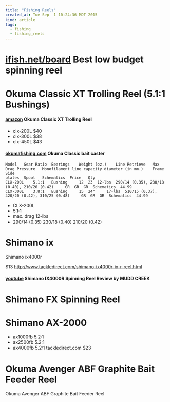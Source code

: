 ```yaml
---
title: "Fishing Reels"
created_at: Tue Sep  1 10:24:36 MDT 2015
kind: article
tags:
  - fishing
  - fishing_reels
---
```


# [ifish.net/board](http://www.ifish.net/board/showthread.php?t=258793) Best low budget spinning reel 



# Okuma Classic XT Trolling Reel (5.1:1 Bushings)

#### [amazon](http://www.amazon.com/Okuma-Classic-Trolling-Reel-5-1/dp/B0045ES9W8/) Okuma Classic XT Trolling Reel

* clx-200L $40
* clx-300L $38
* clx-450L $43

#### [okumafishing.com](http://www.okumafishing.com/product/view/reels/star-drag-reels/classic) Okuma Classic bait caster

~~~~~~~~~~~~~~~
Model 	Gear Ratio 	Bearings 	Weight (oz.) 	Line Retrieve 	Max Drag Pressure 	Monofilament line capacity diameter (in mm.) 	Frame 	Side
plates 	Spool 	Schematics	Price	Qty
CLX-200L 	5.1:1 	Bushing 	12 	23 	12-lbs 	290/14 (0.35), 230/18 (0.40), 210/20 (0.42) 	GR 	GR 	GR 	Schematics 	44.99 	
CLX-300L 	3.8:1 	Bushing 	15 	24" 	17-lbs 	510/15 (0.37), 420/20 (0.42), 310/25 (0.48) 	GR 	GR 	GR 	Schematics 	44.99 	
~~~~~~~~~~~~~~~


* CLX-200L
* 5.1:1
* max. drag 12-lbs
* 290/14 (0.35) 230/18 (0.40) 210/20 (0.42)

# Shimano ix

Shimano ix4000r

$13 http://www.tackledirect.com/shimano-ix4000r-ix-r-reel.html


#### [youtube](https://www.youtube.com/watch?v=LJKAuEaPGQM) Shimano IX4000R Spinning Reel Review by MUDD CREEK


# Shimano FX Spinning Reel


# Shimano AX-2000


* ax1000fb 5.2:1
* ax2500fb 5.2:1
* ax4000fb 5.2:1 tackledirect.com $23

# Okuma Avenger ABF Graphite Bait Feeder Reel

Okuma Avenger ABF Graphite Bait Feeder Reel
